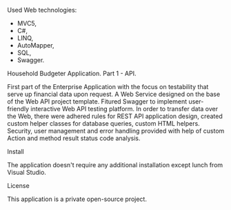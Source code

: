 Used Web technologies:
- MVC5, 
- C#,
- LINQ,
- AutoMapper,
- SQL, 
- Swagger.

Household Budgeter Application. Part 1 - API.

First part of the Enterprise Application with the focus on testability that serve up financial data upon request. A Web Service designed on the base of the Web API project template. Fitured Swagger to implement user-friendly interactive Web API testing platform.
In order to transfer data over the Web, there were adhered rules for REST API application design, created custom helper classes for database queries, custom HTML helpers. Security, user management and error handling provided with help of custom Action and method result status code analysis.

Install

The application doesn't require any additional installation except lunch from Visual Studio.

License

This application is a private open-source project. 
